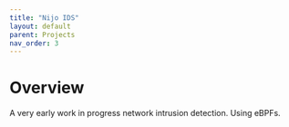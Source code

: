 ```yaml
---
title: "Nijo IDS"     
layout: default          
parent: Projects
nav_order: 3
---
```



# Overview

A very early work in progress network intrusion detection. Using eBPFs.

